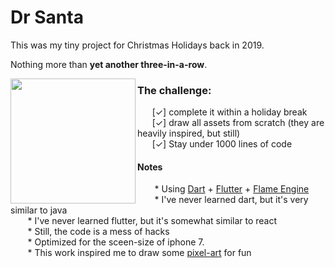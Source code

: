 # Dr Santa


This was my tiny project for Christmas Holidays back in 2019. 

Nothing more than **yet another three-in-a-row**.

<img src="https://github.com/bugzmanov/drsanta/raw/main/drsanta.gif" width="200" align="left"/>





### The challenge:
<div>
&nbsp;&nbsp;&nbsp;&nbsp;&nbsp;&nbsp;[&#10003] complete it within a holiday break<br/>
&nbsp;&nbsp;&nbsp;&nbsp;&nbsp;&nbsp;[&#10003] draw all assets from scratch (they are heavily inspired, but still)<br/>
&nbsp;&nbsp;&nbsp;&nbsp;&nbsp;&nbsp;[&#10003] Stay under 1000 lines of code
</div>

#### Notes
&nbsp;&nbsp;&nbsp;&nbsp;&nbsp;&nbsp; * Using [Dart](https://dart.dev/) + [Flutter](https://flutter.dev/) + [Flame Engine](https://flame-engine.org/)<br/>
&nbsp;&nbsp;&nbsp;&nbsp;&nbsp;&nbsp; * I've never learned dart, but it's very similar to java<br/>
&nbsp;&nbsp;&nbsp;&nbsp;&nbsp;&nbsp; * I've never learned flutter, but it's somewhat similar to react<br/>
&nbsp;&nbsp;&nbsp;&nbsp;&nbsp;&nbsp; * Still, the code is a mess of hacks<br/>
&nbsp;&nbsp;&nbsp;&nbsp;&nbsp;&nbsp; * Optimized for the sceen-size of iphone 7.<br/>
&nbsp;&nbsp;&nbsp;&nbsp;&nbsp;&nbsp; * This work inspired me to draw some [pixel-art](https://www.deviantart.com/bugzmanov/gallery) for fun
<br clear="left"/>
